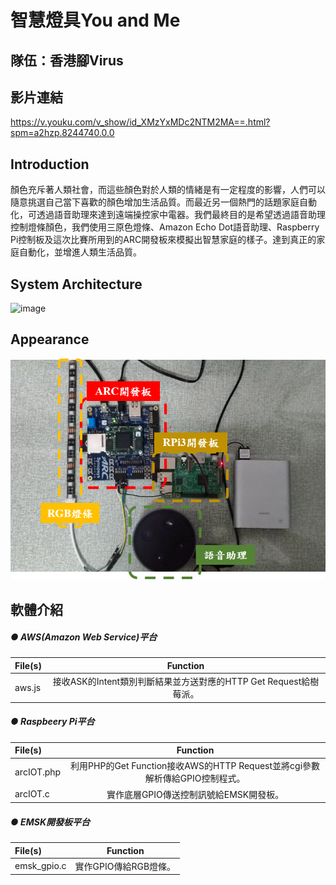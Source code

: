 # 智慧燈具You and Me

## 隊伍：香港腳Virus

## **影片連結**

https://v.youku.com/v_show/id_XMzYxMDc2NTM2MA==.html?spm=a2hzp.8244740.0.0

## **Introduction**

顏色充斥著人類社會，而這些顏色對於人類的情緒是有一定程度的影響，人們可以隨意挑選自己當下喜歡的顏色增加生活品質。而最近另一個熱門的話題家庭自動化，可透過語音助理來達到遠端操控家中電器。我們最終目的是希望透過語音助理控制燈條顏色，我們使用三原色燈條、Amazon Echo Dot語音助理、Raspberry Pi控制板及這次比賽所用到的ARC開發板來模擬出智慧家庭的樣子。達到真正的家庭自動化，並增進人類生活品質。

## **System Architecture**

![image](https://github.com/ChenYuShian/SmartLightYouAndMe/blob/master/doc/pic/%E7%B3%BB%E7%B5%B1%E6%9E%B6%E6%A7%8B%E5%9C%96%20.png)


## **Appearance**
![image](https://github.com/ChenYuShian/SmartLights/blob/master/doc/%E7%A1%AC%E9%AB%94%E6%9E%B6%E8%A8%AD%E5%9C%96.png)


## **軟體介紹**

##### **● AWS(Amazon Web Service)平台**
| File(s)  | Function  |
| :------------ |:---------------:|
| aws.js      | 接收ASK的Intent類別判斷結果並方送對應的HTTP Get Request給樹莓派。 |

##### **● Raspbeery Pi平台**
| File(s)  | Function  |
| :------------ |:---------------:|
| arcIOT.php    | 利用PHP的Get Function接收AWS的HTTP Request並將cgi參數解析傳給GPIO控制程式。 |
| arcIOT.c      | 實作底層GPIO傳送控制訊號給EMSK開發板。 |

##### **● EMSK開發板平台**
| File(s)  | Function  |
| :------------ |:---------------:|
| emsk_gpio.c    | 實作GPIO傳給RGB燈條。 |
